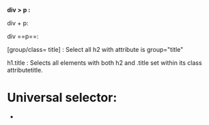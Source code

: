 **div > p :**

div + p:

div ==p==:

[group/class= title] : 
Select all h2 with attribute is group="title"

h1.title : 
Selects all elements with both h2 and .title set within its class attributetitle.


# Universal selector: 
*